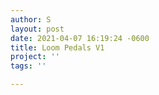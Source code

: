 ```yaml
---
author: S
layout: post
date: 2021-04-07 16:19:24 -0600
title: Loom Pedals V1
project: ''
tags: ''

---
```

